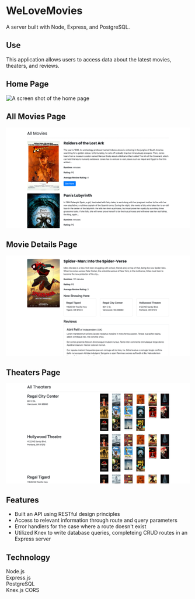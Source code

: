 # WeLoveMovies

A server built with Node, Express, and PostgreSQL. 

## Use

This application allows users to access data about the latest movies, theaters, and reviews.

## Home Page
![A screen shot of the home page](/images/home.png)

## All Movies Page
![A screen shot of the All Movies Page](/images/allMovies.png)

## Movie Details Page
![A screen shot of the Movie View Page](/images/movieView.png)

## Theaters Page
![A screen shot of the Theaters Page](/images/theaters.png)

## Features

* Built an API using RESTful design principles
* Access to relevant information through route and query parameters
* Error handlers for the case where a route doesn't exist
* Utilized Knex to write database queries, completeing CRUD routes in an Express server

## Technology

Node.js  
Express.js  
PostgreSQL  
Knex.js
CORS
